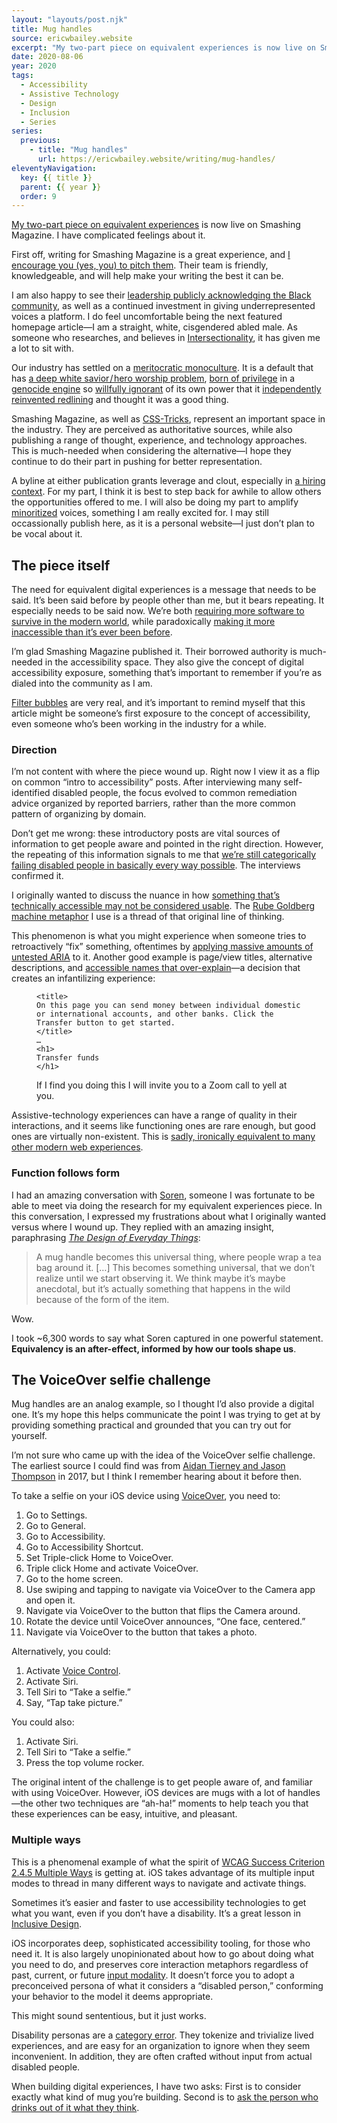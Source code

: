 ```yaml
---
layout: "layouts/post.njk"
title: Mug handles
source: ericwbailey.website
excerpt: "My two-part piece on equivalent experiences is now live on Smashing Magazine. I have complicated feelings about it"
date: 2020-08-06
year: 2020
tags:
  - Accessibility
  - Assistive Technology
  - Design
  - Inclusion
  - Series
series:
  previous:
    - title: "Mug handles"
      url: https://ericwbailey.website/writing/mug-handles/
eleventyNavigation:
  key: {{ title }}
  parent: {{ year }}
  order: 9
---
```


[My two-part piece on equivalent experiences](https://www.smashingmagazine.com/2020/05/equivalent-experiences-part1/) is now live on Smashing Magazine. I have complicated feelings about it.

First off, writing for Smashing Magazine is a great experience, and [I encourage you (yes, you) to pitch them](https://www.smashingmagazine.com/write-for-us/). Their team is friendly, knowledgeable, and will help make your writing the best it can be.

I am also happy to see their [leadership publicly acknowledging the Black community](https://www.smashingmagazine.com/2020/06/black-lives-matter/), as well as a continued investment in giving underrepresented voices a platform. I do feel uncomfortable being the next featured homepage article—I am a straight, white, cisgendered abled male. As someone who researches, and believes in [Intersectionality](https://en.m.wikipedia.org/wiki/Intersectionality), it has given me a lot to sit with.

Our industry has settled on a [meritocratic monoculture](https://kottke.org/17/03/the-satirical-origins-of-the-meritocracy). It is a default that has [a deep white savior&#8202;/&#8202;hero worship problem](https://twitter.com/donavon/status/1135520568990720001), [born of privilege](https://github.com/facebook/react) in a [genocide engine](https://www.nytimes.com/2018/10/15/technology/myanmar-facebook-genocide.html) so [willfully ignorant](https://www.theverge.com/2020/5/26/21270659/facebook-division-news-feed-algorithms) of its own power that it [independently reinvented redlining](https://www.theverge.com/2019/3/28/18285178/facebook-hud-lawsuit-fair-housing-discrimination) and thought it was a good thing.

Smashing Magazine, as well as [CSS-Tricks](https://css-tricks.com/guest-posting/), represent an important space in the industry. They are perceived as authoritative sources, while also publishing a range of thought, experience, and technology approaches. This is much-needed when considering the alternative—I hope they continue to do their part in pushing for better representation.

A byline at either publication grants leverage and clout, especially in [a hiring context](https://www.mic.com/articles/156689/minorities-in-tech-discrimination-recruiting-best-practices-how-to-recruit-job-interview-tips). For my part, I think it is best to step back for awhile to allow others the opportunities offered to me. I will also be doing my part to amplify [minoritized](https://www.selfdefined.app/definitions/minoritised/) voices, something I am really excited for. I may still occassionally publish here, as it is a personal website—I just don’t plan to be vocal about it.

## The piece itself

The need for equivalent digital experiences is a message that needs to be said. It’s been said before by people other than me, but it bears repeating. It especially needs to be said now. We’re both [requiring more software to survive in the modern world](https://themarkup.org/2020/04/21/blind-users-struggle-with-state-coronavirus-websites), while paradoxically [making it more inaccessible than it’s ever been before](https://webaim.org/projects/million/).

I’m glad Smashing Magazine published it. Their borrowed authority is much-needed in the accessibility space. They also give the concept of digital accessibility exposure, something that’s important to remember if you’re as dialed into the community as I am.

[Filter bubbles](https://en.m.wikipedia.org/wiki/Filter_bubble) are very real, and it’s important to remind myself that this article might be someone’s first exposure to the concept of accessibility, even someone who’s been working in the industry for a while.

### Direction

I’m not content with where the piece wound up. Right now I view it as a flip on common “intro to accessibility” posts. After interviewing many self-identified disabled people, the focus evolved to common remediation advice organized by reported barriers, rather than the more common pattern of organizing by domain.

Don’t get me wrong: these introductory posts are vital sources of information to get people aware and pointed in the right direction. However, the repeating of this information signals to me that [we’re still categorically failing disabled people in basically every way possible](/posts/fighting-uphill/). The interviews confirmed it.

I originally wanted to discuss the nuance in how [something that’s technically accessible may not be considered usable](https://medium.com/aaptiv-engineering/lessons-in-ios-voiceover-accessibility-834c5ed9a374). The [Rube Goldberg machine metaphor](https://www.smashingmagazine.com/2020/05/equivalent-experiences-part1/#accessible-experiences-aren-t-necessarily-equivalent-ones) I use is a thread of that original line of thinking.

This phenomenon is what you might experience when someone tries to retroactively “fix” something, oftentimes by [applying massive amounts of untested ARIA](https://a11yproject.com/posts/aria-has-perfect-support/) to it. Another good example is page/view titles, alternative descriptions, and [accessible names that over-explain](https://adrianroselli.com/2019/10/stop-giving-control-hints-to-screen-readers.html)—a decision that creates an infantilizing experience:

<figure role="figure" aria-label="If I find you doing this I will invite you to a Zoom call to yell at you.">
<pre><code>&lt;title&gt;
On this page you can send money between individual domestic or international accounts, and other banks. Click the Transfer button to get started.
&lt;/title&gt;
…
&lt;h1&gt;
Transfer funds
&lt;/h1&gt;
</code></pre>
  <figcaption>
    If I find you doing this I will invite you to a Zoom call to yell at you.
  </figcaption>
</figure>

Assistive-technology experiences can have a range of quality in their interactions, and it seems like functioning ones are rare enough, but good ones are virtually non-existent. This is [sadly, ironically equivalent to many other modern web experiences](https://neustadt.fr/essays/against-a-user-hostile-web/).

### Function follows form

I had an amazing conversation with [Soren](https://linktr.ee/uxicorn), someone I was fortunate to be able to meet via doing the research for my equivalent experiences piece. In this conversation, I expressed my frustrations about what I originally wanted versus where I wound up. They replied with an amazing insight, paraphrasing [<cite>The Design of Everyday Things</cite>](https://mitpress.mit.edu/books/design-everyday-things):

<blockquote>
  A mug handle becomes this universal thing, where people wrap a tea bag around it. […] This becomes something universal, that we don’t realize until we start observing it. We think maybe it’s maybe anecdotal, but it’s actually something that happens in the wild because of the form of the item.
</blockquote>

Wow.

I took ~6,300 words to say what Soren captured in one powerful statement. <strong>Equivalency is an after-effect, informed by how our tools shape us</strong>.

## The VoiceOver selfie challenge

Mug handles are an analog example, so I thought I’d also provide a digital one. It’s my hope this helps communicate the point I was trying to get at by providing something practical and grounded that you can try out for yourself.

I’m not sure who came up with the idea of the VoiceOver selfie challenge. The earliest source I could find was from [Aidan Tierney and Jason Thompson](https://www.slideshare.net/JasonDThompson/voice-over-selfie-challenge) in 2017, but I think I remember hearing about it before then.

To take a selfie on your iOS device using [VoiceOver](https://support.apple.com/guide/iphone/turn-on-and-practice-voiceover-iph3e2e415f/ios), you need to:

1. Go to Settings.
1. Go to General.
1. Go to Accessibility.
1. Go to Accessibility Shortcut.
1. Set Triple-click Home to VoiceOver.
1. Triple click Home and activate VoiceOver.
1. Go to the home screen.
1. Use swiping and tapping to navigate via VoiceOver to the Camera app and open it.
1. Navigate via VoiceOver to the button that flips the Camera around.
1. Rotate the device until VoiceOver announces, “One face, centered.”
1. Navigate via VoiceOver to the button that takes a photo.

Alternatively, you could:

1. Activate [Voice Control](https://support.apple.com/en-us/HT210417).
2. Activate Siri.
3. Tell Siri to “Take a selfie.”
4. Say, “Tap take picture.”

You could also:

1. Activate Siri.
1. Tell Siri to “Take a selfie.”
1. Press the top volume rocker.

The original intent of the challenge is to get people aware of, and familiar with using VoiceOver. However, iOS devices are mugs with a lot of handles—the other two techniques are “ah-ha!” moments to help teach you that these experiences can be easy, intuitive, and pleasant.

### Multiple ways

This is a phenomenal example of what the spirit of [WCAG Success Criterion 2.4.5 Multiple Ways](https://www.w3.org/TR/UNDERSTANDING-WCAG20/navigation-mechanisms-mult-loc.html) is getting at. iOS takes advantage of its multiple input modes to thread in many different ways to navigate and activate things.

Sometimes it’s easier and faster to use accessibility technologies to get what you want, even if you don’t have a disability. It’s a great lesson in [Inclusive Design](https://inclusivedesignprinciples.org/).

iOS incorporates deep, sophisticated accessibility tooling, for those who need it. It is also largely unopinionated about how to go about doing what you need to do, and preserves core interaction metaphors regardless of past, current, or future [input modality](https://en.m.wikipedia.org/wiki/Modality_(human%E2%80%93computer_interaction)). It doesn’t force you to adopt a preconceived persona of what it considers a “disabled person,” conforming your behavior to the model it deems appropriate.

This might sound sententious, but it just works.

Disability personas are a [category error](https://en.m.wikipedia.org/wiki/Category_mistake). They tokenize and trivialize lived experiences, and are easy for an organization to ignore when they seem inconvenient. In addition, they are often crafted without input from actual disabled people.

When building digital experiences, I have two asks:  First is to consider exactly what kind of mug you’re building. Second is to [ask the person who drinks out of it what they think](https://www.gatsbyjs.org/blog/2019-07-11-user-testing-accessible-client-routing/).

